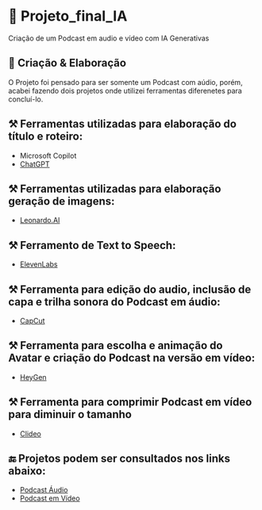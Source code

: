 # 🔷 Projeto_final_IA
Criação de um Podcast em audio e vídeo com IA Generativas

## 🎨 Criação & Elaboração
O Projeto foi pensado para ser somente um Podcast com aúdio, porém, acabei fazendo dois projetos onde utilizei ferramentas diferenetes para concluí-lo.

## ⚒️ Ferramentas utilizadas para elaboração do título e roteiro:
-  Microsoft Copilot
-  [ChatGPT](https://chat.chatbotapp.ai)

## ⚒️ Ferramentas utilizadas para elaboração geração de imagens:
-  [Leonardo.AI](https://app.leonardo.ai/)

## ⚒️ Ferramento de Text to Speech:
- [ElevenLabs](https://elevenlabs.io/)

## ⚒️ Ferramenta para edição do audio, inclusão de capa e trilha sonora do Podcast em áudio:
- [CapCut](https://www.capcut.com/my-edit)

## ⚒️ Ferramenta para escolha e animação do Avatar e criação do Podcast na versão em vídeo:
- [HeyGen](https://app.heygen.com/home)

## ⚒️ Ferramenta para comprimir Podcast em vídeo para diminuir o tamanho
- [Clideo](https://clideo.com/)

## 🔚 Projetos podem ser consultados nos links abaixo:
-  [Podcast Áudio](https://github.com/JaneAzevedo/projeto_final_IA/blob/main/Podcast%20Financeiramente%20Poderosa.7z)
-  [Podcast em Vídeo](https://github.com/JaneAzevedo/projeto_final_IA/blob/main/podcast-financeiramente-poderosa-com-video.mp4)

  

  
    

